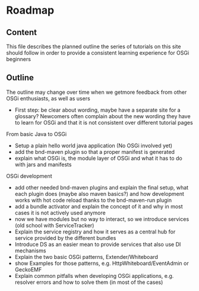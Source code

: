 # Roadmap

## Content
This file describes the planned outline the series of tutorials on this site should follow in order to provide a consistent learning experience for OSGi beginners

## Outline 
The outline may change over time when we getmore feedback from other OSGi enthusiasts, as well as users

* First step: be clear about wording, maybe have a separate site for a glossary? Newcomers often complain about the new wording they have to learn for OSGi and that it is not consistent over different tutorial pages

From basic Java to OSGi
* Setup a plain hello world java application (No OSGi involved yet)
* add the bnd-maven plugin so that a proper manifest is generated
* explain what OSGi is, the module layer of OSGi and what it has to do with jars and manifests

OSGi development
* add other needed bnd-maven plugins and explain the final setup, what each plugin does (maybe also maven basics?) and how development works with hot code reload thanks to the bnd-maven-run plugin
* add a bundle activator and explain the concept of it and why in most cases it is not actively used anymore 
* now we have modules but no way to interact, so we introduce services (old school with ServiceTracker)
* Explain the service registry and how it serves as a central hub for service provided by the different bundles
* Introduce DS as an easier mean to provide services that also use DI mechanisms
* Explain the two basic OSGi patterns, Extender/Whiteboard
* show Examples for those patterns, e.g. HttpWhiteboard/EventAdmin or GeckoEMF
* Explain common pitfalls when developing OSGi applications, e.g. resolver errors and how to solve them (in most of the cases)